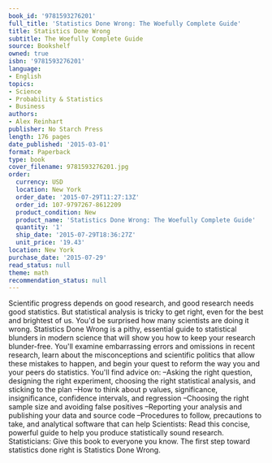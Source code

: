 ```yaml
---
book_id: '9781593276201'
full_title: 'Statistics Done Wrong: The Woefully Complete Guide'
title: Statistics Done Wrong
subtitle: The Woefully Complete Guide
source: Bookshelf
owned: true
isbn: '9781593276201'
language:
- English
topics:
- Science
- Probability & Statistics
- Business
authors:
- Alex Reinhart
publisher: No Starch Press
length: 176 pages
date_published: '2015-03-01'
format: Paperback
type: book
cover_filename: 9781593276201.jpg
order:
  currency: USD
  location: New York
  order_date: '2015-07-29T11:27:13Z'
  order_id: 107-9797267-8612209
  product_condition: New
  product_name: 'Statistics Done Wrong: The Woefully Complete Guide'
  quantity: '1'
  ship_date: '2015-07-29T18:36:27Z'
  unit_price: '19.43'
location: New York
purchase_date: '2015-07-29'
read_status: null
theme: math
recommendation_status: null
---
```

Scientific progress depends on good research, and good research needs good statistics. But statistical analysis is tricky to get right, even for the best and brightest of us. You'd be surprised how many scientists are doing it wrong.
Statistics Done Wrong is a pithy, essential guide to statistical blunders in modern science that will show you how to keep your research blunder-free. You'll examine embarrassing errors and omissions in recent research, learn about the misconceptions and scientific politics that allow these mistakes to happen, and begin your quest to reform the way you and your peers do statistics.
You'll find advice on:
–Asking the right question, designing the right experiment, choosing the right statistical analysis, and sticking to the plan
–How to think about p values, significance, insignificance, confidence intervals, and regression
–Choosing the right sample size and avoiding false positives
–Reporting your analysis and publishing your data and source code
–Procedures to follow, precautions to take, and analytical software that can help
Scientists: Read this concise, powerful guide to help you produce statistically sound research. Statisticians: Give this book to everyone you know.
The first step toward statistics done right is Statistics Done Wrong.

